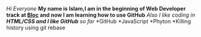 _Hi Everyone_
**My name is Islam,I am in the beginning of Web Developer track at [Bloc](https://www.bloc.io) and now I am learning how to use GitHub**
 _Also I like coding in **HTML/CSS and I like GitHub** so far_
 *GitHub
 *JavaScript
 *Phyton
 *Killing history using git rebase
